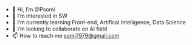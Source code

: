 - 👋 Hi, I’m @Psomi
- 👀 I’m interested in SW
- 🌱 I’m currently learning Front-end, Artifical Intelligence, Data Science
- 💞️ I’m looking to collaborate on AI field
- 📫 How to reach me somi7979@gmail.com

<!---
Psomi/Psomi is a ✨ special ✨ repository because its `README.md` (this file) appears on your GitHub profile.
You can click the Preview link to take a look at your changes.
--->
